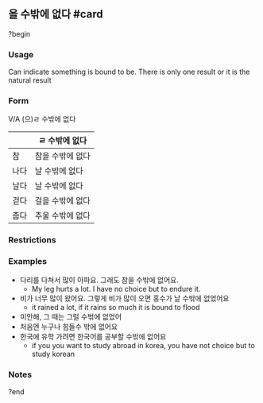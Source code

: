 ## 을 수밖에 없다 #card
?begin
### Usage
Can indicate something is bound to be. There is only one result or it is the natural result
### Form
V/A (으)ㄹ 수밖에 없다

|     | ㄹ 수밖에 없다  |
| --- | --------- |
| 참   | 참을 수밖에 없다 |
| 나다  | 날 수밖에 없다  |
| 날다  | 날 수밖에 없다  |
| 걷다  | 걸을 수밖에 없다 |
| 춥다  | 추울 수밖에 없다 |
### Restrictions
### Examples
* 다리를 다쳐서 많이 아파요. 그래도 참을 수밖에 없어요.
	* My leg hurts a lot. I have no choice but to endure it.
* 비가 너무 많이 왔어요. 그렇게 비가 많이 오면 홍수가 날 수밖에 없었어요
	* it rained a lot, if it rains so much it is bound to flood
* 미안해, 그 때는 그럴 수벆에 없었어
* 처음엔 누구나 힘들수 밖에 없어요
* 한국에 유학 가려면 한국어를 공부할 수밖에 없어요
	* if you you want to study abroad in korea, you have not choice but to study korean
### Notes
<!--SR:!2025-06-27,2,230-->
?end

